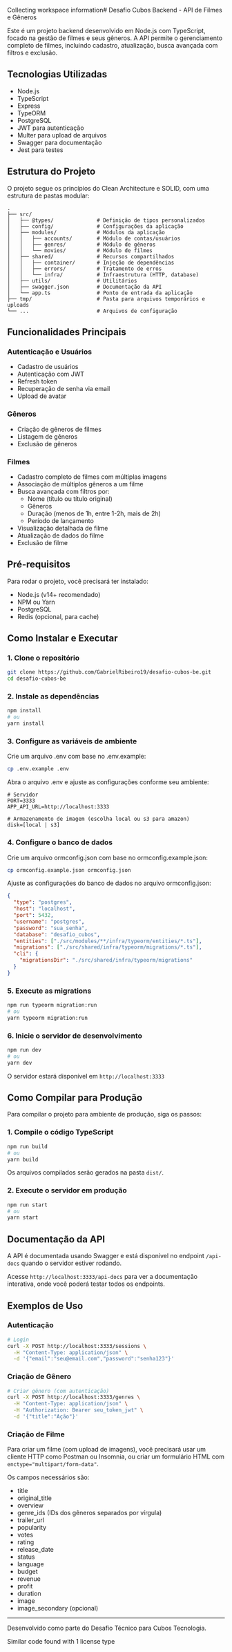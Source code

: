 Collecting workspace information# Desafio Cubos Backend - API de Filmes e Gêneros

Este é um projeto backend desenvolvido em Node.js com TypeScript, focado na gestão de filmes e seus gêneros. A API permite o gerenciamento completo de filmes, incluindo cadastro, atualização, busca avançada com filtros e exclusão.

## Tecnologias Utilizadas

- Node.js
- TypeScript
- Express
- TypeORM
- PostgreSQL
- JWT para autenticação
- Multer para upload de arquivos
- Swagger para documentação
- Jest para testes

## Estrutura do Projeto

O projeto segue os princípios do Clean Architecture e SOLID, com uma estrutura de pastas modular:

```
.
├── src/
│   ├── @types/              # Definição de tipos personalizados
│   ├── config/              # Configurações da aplicação
│   ├── modules/             # Módulos da aplicação
│   │   ├── accounts/        # Módulo de contas/usuários
│   │   ├── genres/          # Módulo de gêneros
│   │   └── movies/          # Módulo de filmes
│   ├── shared/              # Recursos compartilhados
│   │   ├── container/       # Injeção de dependências
│   │   ├── errors/          # Tratamento de erros
│   │   └── infra/           # Infraestrutura (HTTP, database)
│   ├── utils/               # Utilitários
│   ├── swagger.json         # Documentação da API
│   └── app.ts               # Ponto de entrada da aplicação
├── tmp/                     # Pasta para arquivos temporários e uploads
└── ...                      # Arquivos de configuração
```

## Funcionalidades Principais

### Autenticação e Usuários
- Cadastro de usuários
- Autenticação com JWT
- Refresh token
- Recuperação de senha via email
- Upload de avatar

### Gêneros
- Criação de gêneros de filmes
- Listagem de gêneros
- Exclusão de gêneros

### Filmes
- Cadastro completo de filmes com múltiplas imagens
- Associação de múltiplos gêneros a um filme
- Busca avançada com filtros por:
  - Nome (título ou título original)
  - Gêneros
  - Duração (menos de 1h, entre 1-2h, mais de 2h)
  - Período de lançamento
- Visualização detalhada de filme
- Atualização de dados do filme
- Exclusão de filme

## Pré-requisitos

Para rodar o projeto, você precisará ter instalado:

- Node.js (v14+ recomendado)
- NPM ou Yarn
- PostgreSQL
- Redis (opcional, para cache)

## Como Instalar e Executar

### 1. Clone o repositório

```bash
git clone https://github.com/GabrielRibeiro19/desafio-cubos-be.git
cd desafio-cubos-be
```

### 2. Instale as dependências

```bash
npm install
# ou
yarn install
```

### 3. Configure as variáveis de ambiente

Crie um arquivo .env com base no .env.example:

```bash
cp .env.example .env
```

Abra o arquivo .env e ajuste as configurações conforme seu ambiente:

```
# Servidor
PORT=3333
APP_API_URL=http://localhost:3333

# Armazenamento de imagem (escolha local ou s3 para amazon)
disk=[local | s3]
```

### 4. Configure o banco de dados

Crie um arquivo ormconfig.json com base no ormconfig.example.json:

```bash
cp ormconfig.example.json ormconfig.json
```

Ajuste as configurações do banco de dados no arquivo ormconfig.json:

```json
{
  "type": "postgres",
  "host": "localhost",
  "port": 5432,
  "username": "postgres",
  "password": "sua_senha",
  "database": "desafio_cubos",
  "entities": ["./src/modules/**/infra/typeorm/entities/*.ts"],
  "migrations": ["./src/shared/infra/typeorm/migrations/*.ts"],
  "cli": {
    "migrationsDir": "./src/shared/infra/typeorm/migrations"
  }
}
```

### 5. Execute as migrations

```bash
npm run typeorm migration:run
# ou
yarn typeorm migration:run
```

### 6. Inicie o servidor de desenvolvimento

```bash
npm run dev
# ou
yarn dev
```

O servidor estará disponível em `http://localhost:3333`

## Como Compilar para Produção

Para compilar o projeto para ambiente de produção, siga os passos:

### 1. Compile o código TypeScript

```bash
npm run build
# ou
yarn build
```

Os arquivos compilados serão gerados na pasta `dist/`.

### 2. Execute o servidor em produção

```bash
npm run start
# ou
yarn start
```

## Documentação da API

A API é documentada usando Swagger e está disponível no endpoint `/api-docs` quando o servidor estiver rodando.

Acesse `http://localhost:3333/api-docs` para ver a documentação interativa, onde você poderá testar todos os endpoints.

## Exemplos de Uso

### Autenticação

```bash
# Login
curl -X POST http://localhost:3333/sessions \
  -H "Content-Type: application/json" \
  -d '{"email":"seu@email.com","password":"senha123"}'
```

### Criação de Gênero

```bash
# Criar gênero (com autenticação)
curl -X POST http://localhost:3333/genres \
  -H "Content-Type: application/json" \
  -H "Authorization: Bearer seu_token_jwt" \
  -d '{"title":"Ação"}'
```

### Criação de Filme

Para criar um filme (com upload de imagens), você precisará usar um cliente HTTP como Postman ou Insomnia, ou criar um formulário HTML com `enctype="multipart/form-data"`.

Os campos necessários são:
- title
- original_title
- overview
- genre_ids (IDs dos gêneros separados por vírgula)
- trailer_url
- popularity
- votes
- rating
- release_date
- status
- language
- budget
- revenue
- profit
- duration
- image
- image_secondary (opcional)

---

Desenvolvido como parte do Desafio Técnico para Cubos Tecnologia.

Similar code found with 1 license type
